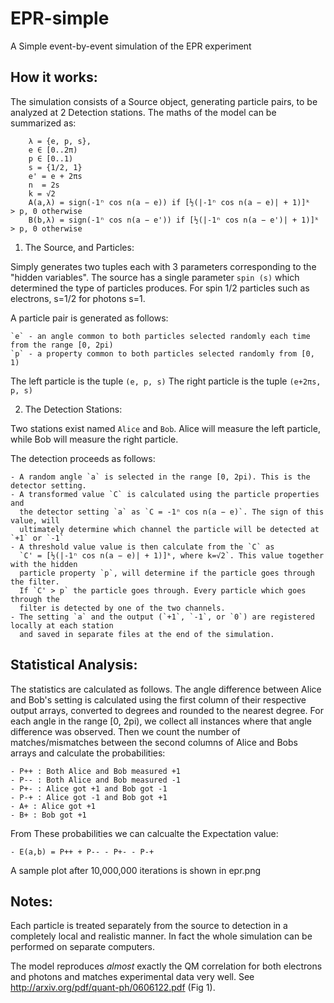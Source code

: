 EPR-simple
==========

A Simple event-by-event simulation of the EPR experiment

How it works:
------------
The simulation consists of a Source object, generating particle pairs, to be analyzed at 2 Detection stations. The maths of the model can be summarized as:  

        λ = {e, p, s},
        e ∈ [0..2π) 
        p ∈ [0..1)
        s = {1/2, 1}
        e' = e + 2πs
        n  = 2s
        k = √2
        A(a,λ) = sign(-1ⁿ cos n(a − e)) if [½(|-1ⁿ cos n(a − e)| + 1)]ᵏ > p, 0 otherwise
        B(b,λ) = sign(-1ⁿ cos n(a − e')) if [½(|-1ⁿ cos n(a − e')| + 1)]ᵏ > p, 0 otherwise


1) The Source, and Particles:

Simply generates two tuples each with 3 parameters corresponding to the "hidden variables".
The source has a single parameter `spin (s)` which determined the type of particles produces. For spin 1/2 particles such as electrons, s=1/2 for photons s=1.

A particle pair is generated as follows:  

    `e` - an angle common to both particles selected randomly each time from the range [0, 2pi)
    `p` - a property common to both particles selected randomly from [0, 1)
    
The left particle is the tuple `(e, p, s)`
The right particle is the tuple `(e+2πs, p, s)`

2) The Detection Stations:  

Two stations exist named `Alice` and `Bob`. Alice will measure the left particle, while Bob will measure the right particle.

The detection proceeds as follows:  

    - A random angle `a` is selected in the range [0, 2pi). This is the detector setting.
    - A transformed value `C` is calculated using the particle properties and 
      the detector setting `a` as `C = -1ⁿ cos n(a − e)`. The sign of this value, will 
      ultimately determine which channel the particle will be detected at `+1` or `-1`
    - A threshold value value is then calculate from the `C` as
      `C' = [½(|-1ⁿ cos n(a − e)| + 1)]ᵏ, where k=√2`. This value together with the hidden 
      particle property `p`, will determine if the particle goes through the filter. 
      If `C' > p` the particle goes through. Every particle which goes through the 
      filter is detected by one of the two channels.
    - The setting `a` and the output (`+1`, `-1`, or `0`) are registered locally at each station
      and saved in separate files at the end of the simulation.
      

Statistical Analysis:
--------------------    
The statistics are calculated as follows. The angle difference between Alice and Bob's setting is calculated using the first column of their respective output arrays, converted to degrees and rounded to the nearest degree. For each angle in the range [0, 2pi), we collect all instances where that angle difference was observed. Then we count the number of matches/mismatches between the second columns of Alice and Bobs arrays and calculate the probabilities:  

    - P++ : Both Alice and Bob measured +1
    - P-- : Both Alice and Bob measured -1
    - P+- : Alice got +1 and Bob got -1
    - P-+ : Alice got -1 and Bob got +1
    - A+ : Alice got +1
    - B+ : Bob got +1

From These probabilities we can calcualte the Expectation value:  
    
    - E(a,b) = P++ + P-- - P+- - P-+  
    
A sample plot after 10,000,000 iterations is shown in epr.png

Notes:
-----
Each particle is treated separately from the source to detection in a completely local and realistic manner. In fact the whole simulation can be performed on separate computers.

The model reproduces *almost* exactly the QM correlation for both electrons and photons
and matches experimental data very well. See http://arxiv.org/pdf/quant-ph/0606122.pdf (Fig 1).

